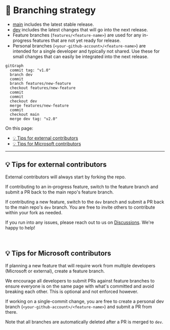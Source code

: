 # 🌿 Branching strategy

- [main](https://github.com/microsoft/cloud-hubs/tree/main) includes the latest stable release.
- [dev](https://github.com/microsoft/cloud-hubs/tree/dev) includes the latest changes that will go into the next release.
- Feature branches (`features/<feature-name>`) are used for any in-progress features that are not yet ready for release.
- Personal branches (`<your-github-account>/<feature-name>`) are intended for a single developer and typically not shared. Use these for small changes that can easily be integrated into the next release.

```mermaid
gitGraph
  commit tag: "v1.0"
  branch dev
  commit
  branch features/new-feature
  checkout features/new-feature
  commit
  commit
  checkout dev
  merge features/new-feature
  commit
  checkout main
  merge dev tag: "v2.0"
```

On this page:

- [💡 Tips for external contributors](#-tips-for-external-contributors)
- [💡 Tips for Microsoft contributors](#-tips-for-microsoft-contributors)

---

## 💡 Tips for external contributors

External contributors will always start by forking the repo.

If contributing to an in-progress feature, switch to the feature branch and submit a PR back to the main repo's feature branch.

If contributing a new feature, switch to the `dev` branch and submit a PR back to the main repo's `dev` branch. You are free to invite others to contribute within your fork as needed.

If you run into any issues, please reach out to us on [Discussions](https://github.com/microsoft/cloud-hubs/discussions). We're happy to help!

<br>

## 💡 Tips for Microsoft contributors

If planning a new feature that will require work from multiple developers (Microsoft or external), create a feature branch.

We encourage all developers to submit PRs against feature branches to ensure everyone is on the same page with what's committed and avoid breaking each other. This is optional and not enforced however.

If working on a single-commit change, you are free to create a personal dev branch (`<your-github-account>/<feature-name>`) and submit a PR from there.

Note that all branches are automatically deleted after a PR is merged to `dev`.

<br>
